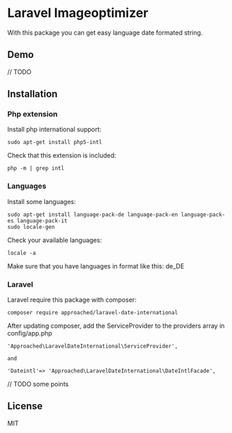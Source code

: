 # Laravel Imageoptimizer

With this package you can get easy language date formated string.

## Demo
// TODO

## Installation

### Php extension

Install php international support:
```
sudo apt-get install php5-intl 
```
Check that this extension is included:
```
php -m | grep intl
```

### Languages
Install some languages:
```
sudo apt-get install language-pack-de language-pack-en language-pack-es language-pack-it
sudo locale-gen
```

Check your available languages:
```
locale -a
```
Make sure that you have languages in format like this: de_DE

### Laravel

Laravel require this package with composer:
```
composer require approached/laravel-date-international
```

After updating composer, add the ServiceProvider to the providers array in config/app.php
```
'Approached\LaravelDateInternational\ServiceProvider',

and

'Dateintl'=> 'Approached\LaravelDateInternational\DateIntlFacade',
```

// TODO some points

## License
MIT
